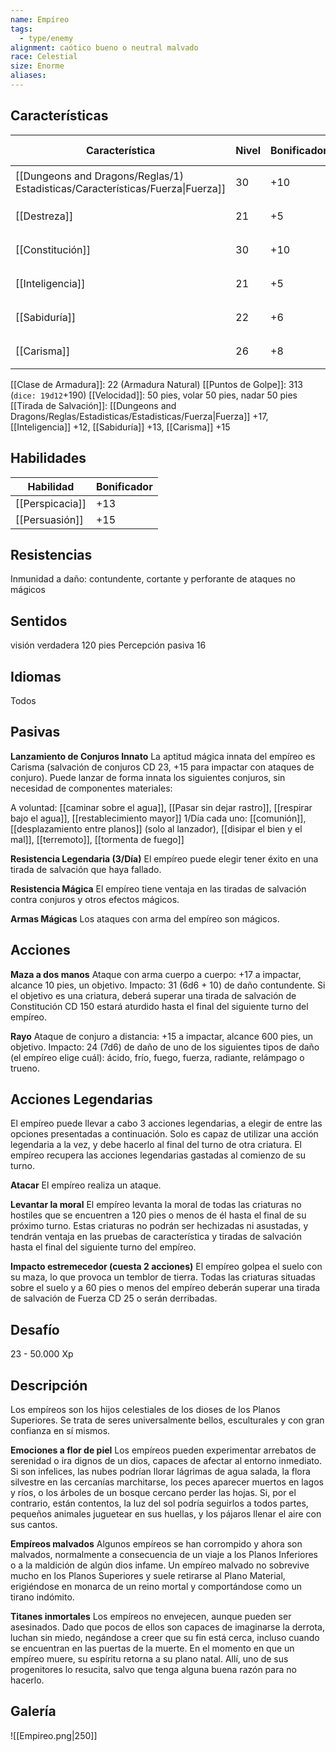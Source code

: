 ```yaml
---
name: Empíreo
tags:
  - type/enemy
alignment: caótico bueno o neutral malvado
race: Celestial
size: Enorme
aliases:
---
```


## Características

| Característica                                                                 | Nivel | Bonificador | Lanzar dado      |
| ------------------------------------------------------------------------------ | ----- | ----------- | ---------------- |
| [[Dungeons and Dragons/Reglas/1) Estadisticas/Características/Fuerza\|Fuerza]] | 30    | +10         | `dice: 1d20 + 0` |
| [[Destreza]]                                                                   | 21    | +5          | `dice: 1d20 + 0` |
| [[Constitución]]                                                               | 30    | +10         | `dice: 1d20 + 0` |
| [[Inteligencia]]                                                               | 21    | +5          | `dice: 1d20 + 0` |
| [[Sabiduría]]                                                                  | 22    | +6          | `dice: 1d20 + 0` |
| [[Carisma]]                                                                    | 26    | +8          | `dice: 1d20 + 0` |

[[Clase de Armadura]]: 22 (Armadura Natural)
[[Puntos de Golpe]]: 313 (`dice: 19d12`+190)
[[Velocidad]]: 50 pies, volar 50 pies, nadar 50 pies
[[Tirada de Salvación]]: [[Dungeons and Dragons/Reglas/Estadisticas/Estadisticas/Fuerza|Fuerza]] +17, [[Inteligencia]] +12, [[Sabiduría]] +13, [[Carisma]] +15

## Habilidades

| Habilidad       | Bonificador |
| --------------- | ----------- |
| [[Perspicacia]] | +13         |
| [[Persuasión]]  | +15         |

## Resistencias

Inmunidad a daño: contundente, cortante y perforante de ataques no mágicos

## Sentidos

visión verdadera 120 pies
Percepción pasiva 16

## Idiomas

Todos

## Pasivas

**Lanzamiento de Conjuros Innato**
La aptitud mágica innata del empíreo es Carisma (salvación de conjuros CD 23, +15 para
impactar con ataques de conjuro). Puede lanzar de forma innata los siguientes conjuros, sin necesidad de componentes materiales:

A voluntad: [[caminar sobre el agua]], [[Pasar sin dejar rastro]], [[respirar bajo el agua]], [[restablecimiento mayor]]
1/Día cada uno: [[comunión]], [[desplazamiento entre planos]] (solo al lanzador), [[disipar el bien y el mal]], [[terremoto]], [[tormenta de fuego]]

**Resistencia Legendaria (3/Día)**
El empíreo puede elegir tener éxito en una tirada de salvación que haya fallado.

**Resistencia Mágica**
El empíreo tiene ventaja en las tiradas de salvación contra conjuros y otros efectos mágicos.

**Armas Mágicas**
Los ataques con arma del empíreo son mágicos.

## Acciones

**Maza a dos manos**
Ataque con arma cuerpo a cuerpo: +17 a impactar, alcance 10 pies, un objetivo. 
Impacto: 31 (6d6 + 10) de daño contundente. Si el objetivo es una criatura, deberá superar
una tirada de salvación de Constitución CD 150 estará aturdido hasta el final del siguiente turno del empíreo.

**Rayo**
Ataque de conjuro a distancia: +15 a impactar, alcance 600 pies, un objetivo. 
Impacto: 24 (7d6) de daño de uno de los siguientes tipos de daño (el empíreo elige cuál): ácido, frío, fuego, fuerza, radiante, relámpago o trueno.

## Acciones Legendarias

El empíreo puede llevar a cabo 3 acciones legendarias, a elegir de entre las opciones presentadas a continuación. Solo es capaz de utilizar una acción legendaria a la vez, y debe hacerlo al final del turno de otra criatura. El empíreo recupera las acciones
legendarias gastadas al comienzo de su turno.

**Atacar**
El empíreo realiza un ataque.

**Levantar la moral**
El empíreo levanta la moral de todas las criaturas no hostiles que se encuentren a 120 pies o menos de él hasta el final de su próximo turno. Estas criaturas no podrán ser hechizadas ni asustadas, y tendrán ventaja en las pruebas de característica y tiradas de salvación hasta el final del siguiente turno del empíreo.

**Impacto estremecedor (cuesta 2 acciones)**
El empíreo golpea el suelo con su maza, lo que provoca un temblor de tierra. Todas las criaturas situadas sobre el suelo y a 60 pies o menos del empíreo deberán superar una tirada de salvación de Fuerza CD 25 o serán derribadas.

## Desafío

23 - 50.000 Xp

## Descripción

Los empíreos son los hijos celestiales de los dioses de los Planos Superiores. Se trata de
seres universalmente bellos, esculturales y con gran confianza en sí mismos.

**Emociones a flor de piel**
Los empíreos pueden experimentar arrebatos de serenidad o ira dignos de un dios, capaces de afectar al entorno inmediato. Si son infelices, las nubes podrían llorar lágrimas de agua salada, la flora silvestre en las cercanías marchitarse, los peces aparecer muertos en lagos y ríos, o los árboles de un bosque cercano perder las hojas. Si, por el contrario, están contentos, la luz del sol podría seguirlos a todos partes, pequeños animales juguetear en sus huellas, y los pájaros llenar el aire con sus cantos.

**Empíreos malvados**
Algunos empíreos se han corrompido y ahora son malvados, normalmente a consecuencia de un viaje a los Planos Inferiores o a la maldición de algún dios infame. Un empíreo malvado no sobrevive mucho en los Planos Superiores y suele retirarse al Plano Material, erigiéndose en monarca de un reino mortal y comportándose como un tirano indómito.

**Titanes inmortales**
Los empíreos no envejecen, aunque pueden ser asesinados. Dado que pocos de ellos son capaces de imaginarse la derrota, luchan sin miedo, negándose a creer que su fin está cerca, incluso cuando se encuentran en las puertas de la muerte. En el momento en que un empíreo muere, su espíritu retorna a su plano natal. Allí, uno de sus progenitores lo resucita, salvo que tenga alguna buena razón para no hacerlo.

## Galería


![[Empireo.png|250]]